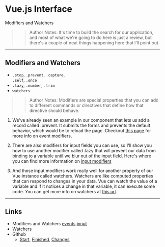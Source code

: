 <!-- .slide: data-state="title" -->
# Vue.js Interface
Modifiers and Watchers

>> Author Notes: It's time to build the search for our application, and most of what we're going to do here is just a review, but there's a couple of neat things happening here that I'll point out.

---

## Modifiers and Watchers

- `.stop`, <code class="code-warning">.prevent</code>, `.capture`,<br> `.self`, `.once`
- <code class="code-warning">.lazy</code>, `.number`, `.trim`
- `watchers`

>> Author Notes: Modifiers are special properties that you can add to different commands or directives that define how that directive should behave.

1. We've already seen an example in our component that lets us add a record called .prevent. It submits the forms and prevents the default behavior, which would be to reload the page. Checkout [this page](https://vuejs.org/v2/guide/events.html#Event-Modifiers) for more info on event modifiers.

1. There are also modifiers for input fields you can use, so I'll show you how to use another modifier called .lazy that will prevent our data from binding to a variable until we blur out of the input field. Here's where you can find more information on [input modifiers](https://vuejs.org/v2/guide/forms.html#Modifiers)

1. And those input modifiers work really well for another property of our Vue instance called watchers. Watchers are like computed properties that can respond to changes in your data. Vue can watch the value of a variable and if it notices a change in that variable, it can execute some code. You can get more info on watchers at [this url](https://vuejs.org/v2/guide/computed.html#Watchers).

---

## Links
- Modifiers and Watchers [events](https://vuejs.org/v2/guide/events.html#Event-Modifiers) [input](https://vuejs.org/v2/guide/forms.html#Modifiers)
- [Watchers](https://vuejs.org/v2/guide/computed.html#Watchers)
- Github
  - [Start](https://github.com/planetoftheweb/vueinterface/tree/04_04b), [Finished](https://github.com/planetoftheweb/vueinterface/tree/04_04e), [Changes](https://github.com/planetoftheweb/vueinterface/compare/04_03e...04_04e)
